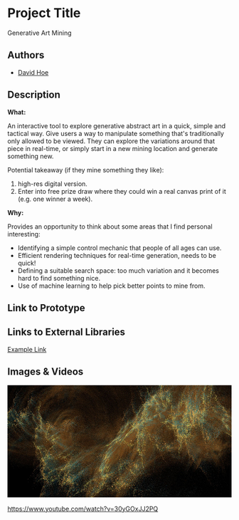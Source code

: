 # Project Title
Generative Art Mining

## Authors
- [David Hoe](https://github.com/davidhoe)

## Description

**What:**

An interactive tool to explore generative abstract art in a quick, simple and tactical way.  Give users a way to manipulate something that's traditionally only allowed to be viewed. They can explore the variations around that piece in real-time, or simply start in a new mining location and generate something new.

Potential takeaway (if they mine something they like):
1. high-res digital version.
2. Enter into free prize draw where they could win a real canvas print of it (e.g. one winner a week).

**Why:**

Provides an opportunity to think about some areas that I find personal interesting:

* Identifying a simple control mechanic that people of all ages can use.
* Efficient rendering techniques for real-time generation, needs to be quick!
* Defining a suitable search space: too much variation and it becomes hard to find something nice.
* Use of machine learning to help pick better points to mine from.

## Link to Prototype

## Links to External Libraries

[Example Link](http://www.google.com "Example Link")

## Images & Videos

![Example Image](project_images/cover.jpg?raw=true "Example Image")

https://www.youtube.com/watch?v=30yGOxJJ2PQ
